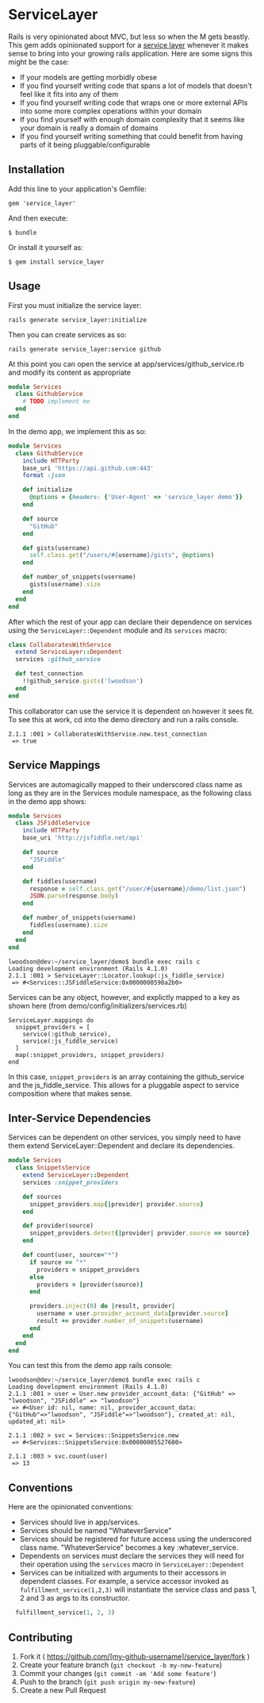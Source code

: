 # ServiceLayer

Rails is very opinionated about MVC, but less so when the M gets beastly.  This gem adds opinionated
support for a [service layer](http://martinfowler.com/eaaCatalog/serviceLayer.html) whenever it makes
sense to bring into your growing rails application.  Here are some signs this might be the case:

* If your models are getting morbidly obese
* If you find yourself writing code that spans a lot of models that doesn't feel like it fits into any of them
* If you find yourself writing code that wraps one or more external APIs into some more complex operations within your domain
* If you find yourself with enough domain complexity that it seems like your domain is really a domain of domains
* If you find yourself writing something that could benefit from having parts of it being pluggable/configurable

## Installation

Add this line to your application's Gemfile:

    gem 'service_layer'

And then execute:

    $ bundle

Or install it yourself as:

    $ gem install service_layer

## Usage

First you must initialize the service layer:

    rails generate service_layer:initialize

Then you can create services as so:

    rails generate service_layer:service github

At this point you can open the service at app/services/github_service.rb and modify its content as appropriate

```ruby
module Services
  class GithubService
    # TODO implement me
  end
end
```

In the demo app, we implement this as so:

```ruby
module Services
  class GithubService
    include HTTParty
    base_uri 'https://api.github.com:443'
    format :json

    def initialize
      @options = {headers: {'User-Agent' => 'service_layer demo'}}
    end

    def source
      "GitHub"
    end

    def gists(username)
      self.class.get("/users/#{username}/gists", @options)
    end

    def number_of_snippets(username)
      gists(username).size
    end
  end
end
```

After which the rest of your app can declare their dependence on services using the ```ServiceLayer::Dependent``` module and
its ```services``` macro:

```ruby
class CollaboratesWithService
  extend ServiceLayer::Dependent
  services :github_service

  def test_connection
    !!github_service.gists('lwoodson')
  end
end
```

This collaborator can use the service it is dependent on however it sees fit.  To see this at work, cd into the demo directory and
run a rails console.

```
2.1.1 :001 > CollaboratesWithService.new.test_connection
 => true
```

## Service Mappings
Services are automagically mapped to their underscored class name as long as they are in the Services module namespace, as the following class in the demo app shows:

```ruby
module Services
  class JSFiddleService
    include HTTParty
    base_uri 'http://jsfiddle.net/api'

    def source
      "JSFiddle"
    end

    def fiddles(username)
      response = self.class.get("/user/#{username}/demo/list.json")
      JSON.parse(response.body)
    end

    def number_of_snippets(username)
      fiddles(username).size
    end
  end
end
```

```
lwoodson@dev:~/service_layer/demo$ bundle exec rails c
Loading development environment (Rails 4.1.0)
2.1.1 :001 > ServiceLayer::Locator.lookup(:js_fiddle_service)
 => #<Services::JSFiddleService:0x0000000598a2b0>
```

Services can be any object, however, and explictly mapped to a key as shown here (from demo/config/initializers/services.rb)

```
ServiceLayer.mappings do
  snippet_providers = [
    service(:github_service),
    service(:js_fiddle_service)
  ]
  map(:snippet_providers, snippet_providers)
end
```

In this case, ```snippet_providers``` is an array containing the github_service and the js_fiddle_service.  This allows for a pluggable aspect to service composition where that makes sense.

## Inter-Service Dependencies
Services can be dependent on other services, you simply need to have them extend ServiceLayer::Dependent and declare its dependencies.

```ruby
module Services
  class SnippetsService
    extend ServiceLayer::Dependent
    services :snippet_providers

    def sources
      snippet_providers.map{|provider| provider.source}
    end

    def provider(source)
      snippet_providers.detect{|provider| provider.source == source}
    end

    def count(user, source="*")
      if source == "*"
        providers = snippet_providers
      else
        providers = [provider(source)]
      end

      providers.inject(0) do |result, provider|
        username = user.provider_account_data[provider.source]
        result += provider.number_of_snippets(username)
      end
    end
  end
end
```

You can test this from the demo app rails console:

```
lwoodson@dev:~/service_layer/demo$ bundle exec rails c
Loading development environment (Rails 4.1.0)
2.1.1 :001 > user = User.new provider_account_data: {"GitHub" => "lwoodson", "JSFiddle" => "lwoodson"}
 => #<User id: nil, name: nil, provider_account_data: {"GitHub"=>"lwoodson", "JSFiddle"=>"lwoodson"}, created_at: nil, updated_at: nil>

2.1.1 :002 > svc = Services::SnippetsService.new
 => #<Services::SnippetsService:0x00000005527600>

2.1.1 :003 > svc.count(user)
 => 13
```
## Conventions

Here are the opinionated conventions:

* Services should live in app/services.
* Services should be named "WhateverService"
* Services should be registered for future access using the underscored class name.  "WhateverService" becomes a key :whatever_service.
* Dependents on services must declare the services they will need for their operation using the ```services``` macro in ```ServiceLayer::Dependent```
* Services can be initialized with arguments to their accessors in dependent classes.  For example, a service accessor invoked as ```fulfillment_service(1,2,3)``` will instantiate the service class and pass 1, 2 and 3 as args to its constructor.

```ruby
  fulfillment_service(1, 2, 3)
```

## Contributing

1. Fork it ( https://github.com/[my-github-username]/service_layer/fork )
2. Create your feature branch (`git checkout -b my-new-feature`)
3. Commit your changes (`git commit -am 'Add some feature'`)
4. Push to the branch (`git push origin my-new-feature`)
5. Create a new Pull Request
